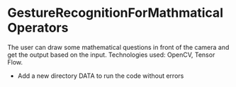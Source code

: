 # GestureRecognitionForMathmaticalOperators
The user can draw some mathematical questions in front of the camera and get the output based on the input. Technologies used: OpenCV, Tensor Flow.


- Add a new directory DATA to run the code without errors
